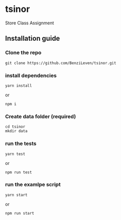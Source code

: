 # tsinor
Store Class Assignment

## Installation guide

### Clone the repo
```
git clone https://github.com/BenziLeven/tsinor.git
```
### install dependencies
```
yarn install
```
or
```
npm i
```
### Create data folder (required)
```
cd tsinor
mkdir data
```

### run the tests

```
yarn test
```
or
```
npm run test
```

### run the examlpe script

```
yarn start
```
or
```
npm run start
```
